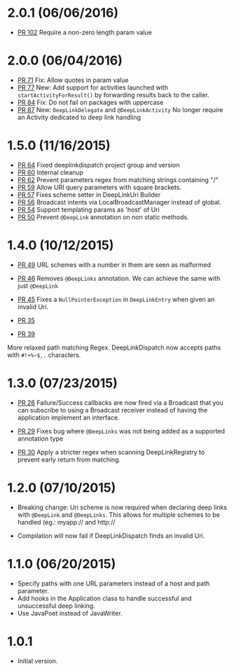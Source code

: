 # 2.0.1 (06/06/2016)

* [PR 102](https://github.com/airbnb/DeepLinkDispatch/pull/102) Require a non-zero length param value

# 2.0.0 (06/04/2016)

* [PR 71](https://github.com/airbnb/DeepLinkDispatch/pull/71) Fix: Allow quotes in param value
* [PR 77](https://github.com/airbnb/DeepLinkDispatch/pull/77) New: Add support for activities launched with `startActivityForResult()` by forwarding results back to the caller.
* [PR 84](https://github.com/airbnb/DeepLinkDispatch/pull/84) Fix: Do not fail on packages with uppercase
* [PR 87](https://github.com/airbnb/DeepLinkDispatch/pull/87) New: `DeepLinkDelegate` and `@DeepLinkActivity` No longer require an Activity dedicated to deep link handling

# 1.5.0 (11/16/2015)

* [PR 64](https://github.com/airbnb/DeepLinkDispatch/pull/64) Fixed deeplinkdispatch project group
and version
* [PR 60](https://github.com/airbnb/DeepLinkDispatch/pull/60) Internal cleanup
* [PR 62](https://github.com/airbnb/DeepLinkDispatch/pull/62) Prevent parameters regex from matching
strings containing "/"
* [PR 59](https://github.com/airbnb/DeepLinkDispatch/pull/59) Allow URI query parameters with square
brackets.
* [PR 57](https://github.com/airbnb/DeepLinkDispatch/pull/57) Fixes scheme setter in DeepLinkUri
Builder
* [PR 56](https://github.com/airbnb/DeepLinkDispatch/pull/56) Broadcast intents via
LocalBroadcastManager instead of global.
* [PR 54](https://github.com/airbnb/DeepLinkDispatch/pull/54) Support templating params as 'host' of
Uri
* [PR 50](https://github.com/airbnb/DeepLinkDispatch/pull/50) Prevent `@DeepLink` annotation on
non static methods.

# 1.4.0 (10/12/2015)

* [PR 49](https://github.com/airbnb/DeepLinkDispatch/pull/49) URL schemes with a number in them are
seen as malformed

* [PR 46](https://github.com/airbnb/DeepLinkDispatch/pull/46) Removes `@DeepLinks` annotation. We
can achieve the same with just `@DeepLink`

* [PR 45](https://github.com/airbnb/DeepLinkDispatch/pull/45) Fixes a `NullPointerException` in
`DeepLinkEntry` when given an invalid Uri.

* [PR 35](https://github.com/airbnb/DeepLinkDispatch/pull/35)
* [PR 39](https://github.com/airbnb/DeepLinkDispatch/pull/39)

More relaxed path matching Regex. DeepLinkDispatch now accepts paths with `#!+%~$,.` characters.

# 1.3.0 (07/23/2015)

* [PR 26](https://github.com/airbnb/DeepLinkDispatch/pull/26) Failure/Success callbacks are now
fired via a Broadcast that you can subscribe to using a Broadcast receiver instead of having the
application implement an interface.

* [PR 29](https://github.com/airbnb/DeepLinkDispatch/pull/29) Fixes bug where `@DeepLinks` was not
being added as a supported annotation type

* [PR 30](https://github.com/airbnb/DeepLinkDispatch/pull/30) Apply a stricter regex when scanning
DeepLinkRegistry to prevent early return from matching.

# 1.2.0 (07/10/2015)

* Breaking change: Uri scheme is now required when declaring deep links with `@DeepLink` and
`@DeepLinks`. This allows for multiple schemes to be handled (eg.: myapp:// and http://

* Compilation will now fail if DeepLinkDispatch finds an invalid Uri.

# 1.1.0 (06/20/2015)

* Specify paths with one URL parameters instead of a host and path parameter.
* Add hooks in the Application class to handle successful and unsuccessful deep linking.
* Use JavaPoet instead of JavaWriter.

# 1.0.1

* Initial version.